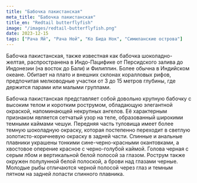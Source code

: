 ```yaml
---
title: "Бабочка пакистанская"
meta_title: "Бабочка пакистанская"
title_en: "Redtail butterflyfish"
image: "/images/redtail-butterflyfish.png"
date: 2023-12-15
tags: ["Рача Яй", "Рача Ной", "Ко Бида Нок", "Симиланские острова"]
---
```


Бабочка пакистанская, также известная как бабочка шоколадно-желтая, распространена в Индо-Пацифике от Персидского залива до Индонезии (на восток до Бали) и Филиппин. Более обычна в Индийском океане. Обитает на плато и внешних склонах коралловых рифов, предпочитая мелководные участки от 3 до 15 метров глубины, где держится парами или малыми группами.

Бабочка пакистанская представляет собой довольно крупную бабочку с высоким телом и коротким рострумом, обладающую элегантной окраской, напоминающей некрупных ангелов. Её характерным признаком является сетчатый узор на теле, образованный широкими темными каймами чешуи. Передняя часть туловища имеет более темную шоколадную окраску, которая постепенно переходит в светлую золотисто-коричневую окраску в задней части. Спинные и анальные плавники украшены тонкими сине-черно-красными окантовками, а хвостовое оперение красное с черно-голубой каймой. Голова черная с серым лбом и вертикальной белой полосой за глазом. Рострум также окружен полулунной белой полоской, а брови над глазами черные. Молодые рыбы отличаются черной полосой через глаз и темным пятном на задней лопасти спинного плавника.


